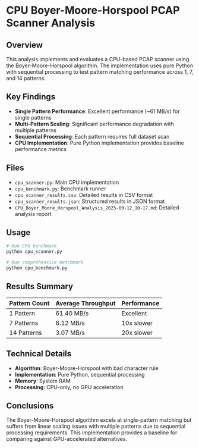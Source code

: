 # CPU Boyer-Moore-Horspool PCAP Scanner Analysis

## Overview

This analysis implements and evaluates a CPU-based PCAP scanner using the Boyer-Moore-Horspool algorithm. The implementation uses pure Python with sequential processing to test pattern matching performance across 1, 7, and 14 patterns.

## Key Findings

- **Single Pattern Performance**: Excellent performance (~61 MB/s) for single patterns
- **Multi-Pattern Scaling**: Significant performance degradation with multiple patterns
- **Sequential Processing**: Each pattern requires full dataset scan
- **CPU Implementation**: Pure Python implementation provides baseline performance metrics

## Files

- `cpu_scanner.py`: Main CPU implementation
- `cpu_benchmark.py`: Benchmark runner
- `cpu_scanner_results.csv`: Detailed results in CSV format
- `cpu_scanner_results.json`: Structured results in JSON format
- `CPU_Boyer_Moore_Horspool_Analysis_2025-09-12_10-17.md`: Detailed analysis report

## Usage

```bash
# Run CPU benchmark
python cpu_scanner.py

# Run comprehensive benchmark
python cpu_benchmark.py
```

## Results Summary

| Pattern Count | Average Throughput | Performance |
|---------------|-------------------|-------------|
| 1 Pattern     | 61.40 MB/s        | Excellent   |
| 7 Patterns    | 6.12 MB/s         | 10x slower  |
| 14 Patterns   | 3.07 MB/s         | 20x slower  |

## Technical Details

- **Algorithm**: Boyer-Moore-Horspool with bad character rule
- **Implementation**: Pure Python, sequential processing
- **Memory**: System RAM
- **Processing**: CPU-only, no GPU acceleration

## Conclusions

The Boyer-Moore-Horspool algorithm excels at single-pattern matching but suffers from linear scaling issues with multiple patterns due to sequential processing requirements. This implementation provides a baseline for comparing against GPU-accelerated alternatives.